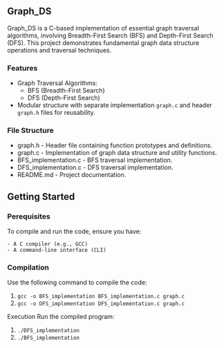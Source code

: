## Graph_DS

Graph_DS is a C-based implementation of essential graph traversal algorithms, involving Breadth-First Search (BFS) and Depth-First Search (DFS). This project demonstrates fundamental graph data structure operations and traversal techniques.

### Features
* Graph Traversal Algorithms:
    * BFS (Breadth-First Search)
    * DFS (Depth-First Search)
* Modular structure with separate implementation ```graph.c``` and header ```graph.h``` files for reusability.

### File Structure
* graph.h - Header file containing function prototypes and definitions.
* graph.c - Implementation of graph data structure and utility functions.
* BFS_implementation.c - BFS traversal implementation.
* DFS_implementation.c - DFS traversal implementation.
* README.md - Project documentation.

## Getting Started

### Perequisites
To compile and run the code, ensure you have:

    - A C compiler (e.g., GCC)
    - A command-line interface (CLI)

### Compilation
Use the following command to compile the code:

1. ```gcc -o BFS_implementation BFS_implementation.c graph.c```
2. ```gcc -o DFS_implementation DFS_implementation.c graph.c ```

Execution
Run the compiled program:
1. ```./DFS_implementation ```
2. ```./BFS_implementation ```

